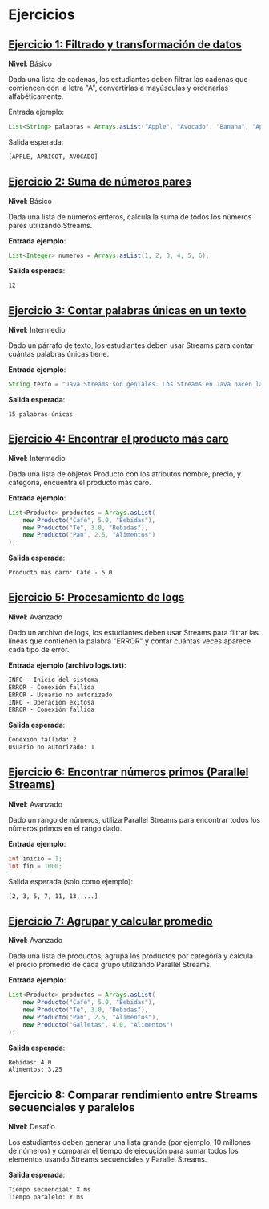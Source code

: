 # Ejercicios
## [Ejercicio 1: Filtrado y transformación de datos](exercises/src/test/java/TestExercise1.java)
**Nivel**: Básico 

Dada una lista de cadenas, los estudiantes deben filtrar las cadenas que comiencen con la letra "A", convertirlas a mayúsculas y ordenarlas alfabéticamente.

Entrada ejemplo:
```java
List<String> palabras = Arrays.asList("Apple", "Avocado", "Banana", "Apricot", "Blueberry");
```

Salida esperada:
```txt
[APPLE, APRICOT, AVOCADO]
```

## [Ejercicio 2: Suma de números pares](exercises/src/test/java/TestExercise2.java)
**Nivel**: Básico

Dada una lista de números enteros, calcula la suma de todos los números pares utilizando Streams.

**Entrada ejemplo**:
```java
List<Integer> numeros = Arrays.asList(1, 2, 3, 4, 5, 6);
```

**Salida esperada**:
```txt
12
```

## [Ejercicio 3: Contar palabras únicas en un texto](exercises/src/test/java/TestExercise3.java)
**Nivel**: Intermedio 

Dado un párrafo de texto, los estudiantes deben usar Streams para contar cuántas palabras únicas tiene.

**Entrada ejemplo**:

```java
String texto = "Java Streams son geniales. Los Streams en Java hacen la vida más fácil.";
```

**Salida esperada**:
```
15 palabras únicas
```

## [Ejercicio 4: Encontrar el producto más caro](exercises/src/test/java/TestExercise4.java)
**Nivel**: Intermedio

Dada una lista de objetos Producto con los atributos nombre, precio, y categoría, encuentra el producto más caro.

**Entrada ejemplo**:
```java
List<Producto> productos = Arrays.asList(
    new Producto("Café", 5.0, "Bebidas"),
    new Producto("Té", 3.0, "Bebidas"),
    new Producto("Pan", 2.5, "Alimentos")
);
```

**Salida esperada**:
```txt
Producto más caro: Café - 5.0
```

## [Ejercicio 5: Procesamiento de logs](exercises/src/test/java/TestExercise5.java)
**Nivel**: Avanzado

Dado un archivo de logs, los estudiantes deben usar Streams para filtrar las líneas que contienen la palabra "ERROR" y contar cuántas veces aparece cada tipo de error.

**Entrada ejemplo (archivo logs.txt)**:
```txt
INFO - Inicio del sistema
ERROR - Conexión fallida
ERROR - Usuario no autorizado
INFO - Operación exitosa
ERROR - Conexión fallida
```

**Salida esperada**:
```txt
Conexión fallida: 2
Usuario no autorizado: 1
```

## [Ejercicio 6: Encontrar números primos (Parallel Streams)](exercises/src/test/java/TestExercise6.java)
**Nivel**: Avanzado

Dado un rango de números, utiliza Parallel Streams para encontrar todos los números primos en el rango dado.

**Entrada ejemplo**:
```java
int inicio = 1;
int fin = 1000;
```

Salida esperada (solo como ejemplo):
```txt
[2, 3, 5, 7, 11, 13, ...]
```

## [Ejercicio 7: Agrupar y calcular promedio](exercises/src/test/java/TestExercise7.java)
**Nivel**: Avanzado

Dada una lista de productos, agrupa los productos por categoría y calcula el precio promedio de cada grupo utilizando Parallel Streams.

**Entrada ejemplo**:
```java
List<Producto> productos = Arrays.asList(
    new Producto("Café", 5.0, "Bebidas"),
    new Producto("Té", 3.0, "Bebidas"),
    new Producto("Pan", 2.5, "Alimentos"),
    new Producto("Galletas", 4.0, "Alimentos")
);
```

**Salida esperada**:
```txt
Bebidas: 4.0
Alimentos: 3.25
```

## Ejercicio 8: Comparar rendimiento entre Streams secuenciales y paralelos
**Nivel**: Desafío

Los estudiantes deben generar una lista grande (por ejemplo, 10 millones de números) y comparar el tiempo de ejecución para sumar todos los elementos usando Streams secuenciales y Parallel Streams.

**Salida esperada**:
```txt 
Tiempo secuencial: X ms
Tiempo paralelo: Y ms
```
